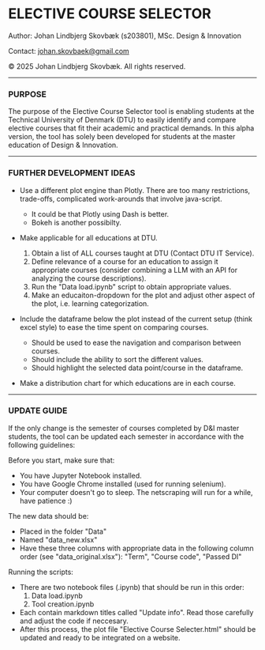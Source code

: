 # ELECTIVE COURSE SELECTOR
Author: Johan Lindbjerg Skovbæk (s203801), MSc. Design & Innovation

Contact: johan.skovbaek@gmail.com

© 2025 Johan Lindbjerg Skovbæk. All rights reserved.

_____________________________
### PURPOSE

The purpose of the Elective Course Selector tool is enabling students at the Technical University of Denmark (DTU) to easily identify and compare elective courses that fit their academic and practical demands.
In this alpha version, the tool has solely been developed for students at the master education of Design & Innovation.

_____________________________
### FURTHER DEVELOPMENT IDEAS

- Use a different plot engine than Plotly. There are too many restrictions, trade-offs, complicated work-arounds that involve java-script.
    - It could be that Plotly using Dash is better.
    - Bokeh is another possibilty.

- Make applicable for all educations at DTU.
    1. Obtain a list of ALL courses taught at DTU (Contact DTU IT Service).
    2. Define relevance of a course for an education to assign it appropriate courses (consider combining a LLM with an API for analyzing the course descriptions).
    3. Run the "Data load.ipynb" script to obtain appropriate values.
    4. Make an educaiton-dropdown for the plot and adjust other aspect of the plot, i.e. learning categorization.

- Include the dataframe below the plot instead of the current setup (think excel style) to ease the time spent on comparing courses.
    - Should be used to ease the navigation and comparison between courses.
    - Should include the ability to sort the different values.
    - Should highlight the selected data point/course in the dataframe.

- Make a distribution chart for which educations are in each course.

_____________________________
### UPDATE GUIDE
If the only change is the semester of courses completed by D&I master students, the tool can be updated each semester in accordance with the following guidelines:

Before you start, make sure that:
- You have Jupyter Notebook installed.
- You have Google Chrome installed (used for running selenium).
- Your computer doesn't go to sleep. The netscraping will run for a while, have patience :)

The new data should be:
- Placed in the folder "Data"
- Named "data_new.xlsx"
- Have these three columns with appropriate data in the following column order (see "data_original.xlsx"): "Term", "Course code", "Passed DI"

Running the scripts:
- There are two notebook files (.ipynb) that should be run in this order:
    1. Data load.ipynb
    2. Tool creation.ipynb
- Each contain markdown titles called "Update info". Read those carefully and adjust the code if neccesary.
- After this process, the plot file "Elective Course Selecter.html" should be updated and ready to be integrated on a website.

